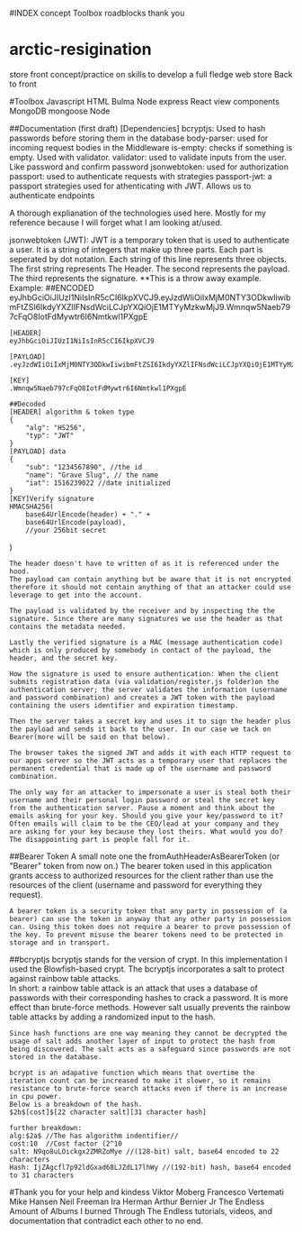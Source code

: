 #INDEX
concept
Toolbox
roadblocks
thank you



# arctic-resigination
store front concept/practice on skills to develop a full fledge web store Back to front

#Toolbox
Javascript
HTML
Bulma
Node
express
React view components
MongoDB
mongoose
Node


##Documentation (first draft)
[Dependencies]
bcryptjs: Used to hash passwords before storing them in the database
body-parser: used for incoming request bodies in the Middleware
is-empty: checks if something is empty. Used with validator.
validator: used to validate inputs from the user. Like password and confirm password
jsonwebtoken: used for authorization
passport: used to authenticate requests with strategies
passport-jwt: a passport strategies used for athenticating with JWT. Allows us to authenticate endpoints

A thorough explianation of the technologies used here. Mostly for my reference because I will forget what I am looking at/used.

jsonwebtoken (JWT):
    JWT is a temporary token that is used to authenticate a user. It is a string of integers that make up three parts. Each part is seperated by dot notation. Each string of this line represents three objects. The first string represents The Header. The second represents the payload. The third represents the signature.
    **This is a throw away example.
    Example:
    ##ENCODED
    eyJhbGciOiJIUzI1NiIsInR5cCI6IkpXVCJ9.eyJzdWIiOiIxMjM0NTY3ODkwIiwibmFtZSI6IkdyYXZlIFNsdWciLCJpYXQiOjE1MTYyMzkwMjJ9.Wmnqw5Naeb797cFqO8IotFdMywtr6I6Nmtkwl1PXgpE

    [HEADER]
    eyJhbGciOiJIUzI1NiIsInR5cCI6IkpXVCJ9

    [PAYLOAD]
    .eyJzdWIiOiIxMjM0NTY3ODkwIiwibmFtZSI6IkdyYXZlIFNsdWciLCJpYXQiOjE1MTYyMzkwMjJ9

    [KEY]
    .Wmnqw5Naeb797cFqO8IotFdMywtr6I6Nmtkwl1PXgpE

    ##Decoded
    [HEADER] algorithm & token type
    {
        "alg": "HS256",
        "typ": "JWT"
    }
    [PAYLOAD] data
    {
        "sub": "1234567890", //the id
        "name": "Grave Slug", // the name
        "iat": 1516239022 //date initialized
    }
    [KEY]Verify signature
    HMACSHA256(
        base64UrlEncode(header) + "." +
        base64UrlEncode(payload),
        //your 256bit secret
)

    The header doesn't have to written of as it is referenced under the hood.
    The payload can contain anything but be aware that it is not encrypted therefore it should not contain anything of that an attacker could use leverage to get into the account.

    The payload is validated by the receiver and by inspecting the the signature. Since there are many signatures we use the header as that contains the metadata needed.

    Lastly the verified signature is a MAC (message authentication code) which is only produced by somebody in contact of the payload, the header, and the secret key.

    How the signature is used to ensure authentication: When the client submits registration data (via validation/register.js folder)on the authentication server; the server validates the information (username and password combination) and creates a JWT token with the payload containing the users identifier and expiration timestamp.

    Then the server takes a secret key and uses it to sign the header plus the payload and sends it back to the user. In our case we tack on Bearer(more will be said on that below).

    The browser takes the signed JWT and adds it with each HTTP request to our apps server so the JWT acts as a temporary user that replaces the permanent credential that is made up of the username and password combination.

    The only way for an attacker to impersonate a user is steal both their username and their personal login password or steal the secret key from the authentication server. Pause a moment and think about the emails asking for your key. Should you give your key/password to it? Often emails will claim to be the CEO/lead at your company and they are asking for your key because they lost theirs. What would you do? The disappointing part is people fall for it.

##Bearer Token
A small note one the fromAuthHeaderAsBearerToken (or "Bearer" token from now on.)
    The bearer token used in this application grants access to authorized resources for the client rather than use the resources of the client (username and password for everything they request).

    A bearer token is a security token that any party in possession of (a bearer) can use the token in anyway that any other party in possession can. Using this token does not require a bearer to prove possession of the key. To prevent misuse the bearer tokens need to be protected in storage and in transport.

##bcryptjs
    bcryptjs stands for the version of crypt. In this implementation I used the Blowfish-based crypt.
    The bcryptjs incorporates a salt to protect against rainbow table attacks.  
    In short: a rainbow table attack is an attack that uses a database of passwords with their corresponding hashes to crack a password. It is more effect than brute-force methods. However salt usually prevents the rainbow table attacks by adding a randomized input to the hash.

    Since hash functions are one way meaning they cannot be decrypted the usage of salt adds another layer of input to protect the hash from being discovered. The salt acts as a safeguard since passwords are not stored in the database.

    bcrypt is an adapative function which means that overtime the iteration count can be increased to make it slower, so it remains resistance to brute-force search attacks even if there is an increase in cpu power.
    Below is a breakdown of the hash.
    $2b$[cost]$[22 character salt][31 character hash]

    further breakdown:
    alg:$2a$ //The has algorithm indentifier//
    cost:10  //Cost factor (2^10
    salt: N9qo8uLOickgx2ZMRZoMye //(128-bit) salt, base64 encoded to 22 characters
    Hash: IjZAgcfl7p92ldGxad68LJZdL17lhWy //(192-bit) hash, base64 encoded to 31 characters






#Thank you for your help and kindess
Viktor Moberg
Francesco Vertemati
Mike Hansen
Neil Freeman
Ira Herman
Arthur Bernier Jr
The Endless Amount of Albums I burned Through
The Endless tutorials, videos, and documentation that contradict each other to no end.
